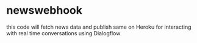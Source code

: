 # newswebhook
this code will fetch news data and publish same on Heroku for interacting with real time conversations using Dialogflow
